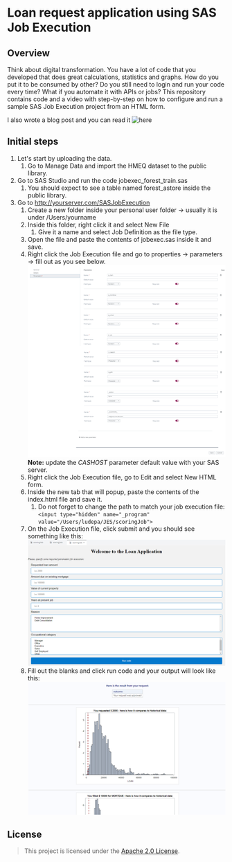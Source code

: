 # Loan request application using SAS Job Execution

## Overview

Think about digital transformation. You have a lot of code that you developed that does great calculations, statistics and graphs. How do you put it to be consumed by other? Do you still need to login and run your code every time? 
What if you automate it with APIs or jobs? This repository contains code and a video with step-by-step on how to configure and run a sample SAS Job Execution project from an HTML form.

I also wrote a blog post and you can read it ![here](https://communities.sas.com/t5/SAS-Communities-Library/SAS-Job-Execution-a-loan-application/ta-p/667802)

## Initial steps

1. Let's start by uploading the data. <br/>
    1. Go to Manage Data and import the HMEQ dataset to the public library.<br/>
2. Go to SAS Studio and run the code jobexec_forest_train.sas <br/>
    1. You should expect to see a table named forest_astore inside the public library. <br/>
3. Go to http://yourserver.com/SASJobExecution <br/>
    1. Create a new folder inside your personal user folder -> usually it is under /Users/yourname <br/>
    2. Inside this folder, right click it and select New File <br/>
        1. Give it a name and select Job Definition as the file type. <br/>
    3. Open the file and paste the contents of jobexec.sas inside it and save. <br/>
    4. Right click the Job Execution file and go to properties -> parameters -> fill out as you see below. <br/>
        ![Parameters](img/parameters.png)
        **Note:** update the _CASHOST_ parameter default value with your SAS server. 
    5. Right click the Job Execution file, go to Edit and select New HTML form. <br/>
    6. Inside the new tab that will popup, paste the contents of the index.html file and save it. <br/>
        1. Do not forget to change the path to match your job execution file: <br/>
        `<input type="hidden" name="_program" value="/Users/ludepa/JES/scoringJob">`
    7. On the Job Execution file, click submit and you should see something like this: <br/>
        ![HTML Form](img/jobexec_form.PNG)
    8. Fill out the blanks and click run code and your output will look like this: <br/>
        ![HTML Form](img/jobexec_output.PNG)

## License

> This project is licensed under the [Apache 2.0 License](LICENSE).
